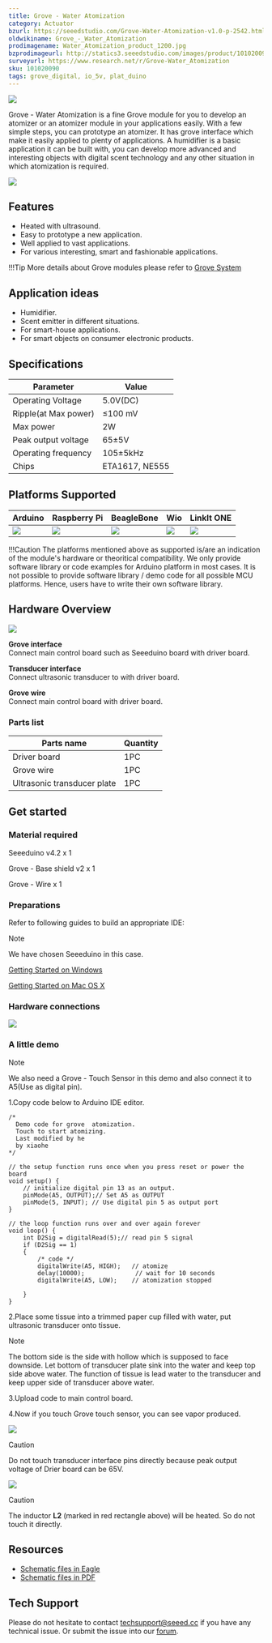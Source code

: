 ```yaml
---
title: Grove - Water Atomization
category: Actuator
bzurl: https://seeedstudio.com/Grove-Water-Atomization-v1.0-p-2542.html
oldwikiname: Grove_-_Water_Atomization
prodimagename: Water_Atomization_product_1200.jpg
bzprodimageurl: http://statics3.seeedstudio.com/images/product/101020090 4.jpg
surveyurl: https://www.research.net/r/Grove-Water_Atomization
sku: 101020090
tags: grove_digital, io_5v, plat_duino
---
```


![](https://raw.githubusercontent.com/SeeedDocument/Grove-Water_Atomization/master/img/Water_Atomization_product_1200.jpg)

Grove - Water Atomization is a fine Grove module for you to develop an atomizer or an atomizer module in your applications easily. With a few simple steps, you can prototype an atomizer. It has grove interface which make it easily applied to plenty of applications. A humidifier is a basic application it can be built with, you can develop more advanced and interesting objects with digital scent technology and any other situation in which atomization is required.

[![](https://raw.githubusercontent.com/SeeedDocument/common/master/Get_One_Now_Banner.png)](http://www.seeedstudio.com/depot/Grove-Water-Atomization-v10-p-2542.html)

Features
--------

-   Heated with ultrasound.
-   Easy to prototype a new application.
-   Well applied to vast applications.
-   For various interesting, smart and fashionable applications.

!!!Tip
    More details about Grove modules please refer to [Grove System](http://wiki.seeedstudio.com/Grove_System/)

Application ideas
-----------------

-   Humidifier.
-   Scent emitter in different situations.
-   For smart-house applications.
-   For smart objects on consumer electronic products.

Specifications
--------------

| Parameter            | Value          |
|----------------------|----------------|
| Operating Voltage    | 5.0V(DC)       |
| Ripple(at Max power) | ≤100 mV        |
| Max power            | 2W             |
| Peak output voltage  | 65±5V          |
| Operating frequency  | 105±5kHz       |
| Chips                | ETA1617, NE555 |

Platforms Supported
-------------------

| Arduino                                                                                             | Raspberry Pi                                                                                             | BeagleBone                                                                                      | Wio                                                                                               | LinkIt ONE                                                                                         |
|-----------------------------------------------------------------------------------------------------|----------------------------------------------------------------------------------------------------------|-------------------------------------------------------------------------------------------------|---------------------------------------------------------------------------------------------------|----------------------------------------------------------------------------------------------------|
| ![](https://raw.githubusercontent.com/SeeedDocument/wiki_english/master/docs/images/arduino_logo.jpg) | ![](https://raw.githubusercontent.com/SeeedDocument/wiki_english/master/docs/images/raspberry_pi_logo_n.jpg) | ![](https://raw.githubusercontent.com/SeeedDocument/wiki_english/master/docs/images/bbg_logo_n.jpg) | ![](https://raw.githubusercontent.com/SeeedDocument/wiki_english/master/docs/images/wio_logo_n.jpg) | ![](https://raw.githubusercontent.com/SeeedDocument/wiki_english/master/docs/images/linkit_logo_n.jpg) |

!!!Caution
    The platforms mentioned above as supported is/are an indication of the module's hardware or theoritical compatibility. We only provide software library or code examples for Arduino platform in most cases. It is not possible to provide software library / demo code for all possible MCU platforms. Hence, users have to write their own software library.


Hardware Overview
-----------------

![](https://raw.githubusercontent.com/SeeedDocument/Grove-Water_Atomization/master/img/Water_Atomization_hardware_overview_1200.jpg)

**Grove interface**   
Connect main control board such as Seeeduino board with driver board.

**Transducer interface**   
Connect ultrasonic transducer to with driver board.

**Grove wire**   
Connect main control board with driver board.

### **Parts list**

| Parts name                  | Quantity |
|-----------------------------|----------|
| Driver board                | 1PC      |
| Grove wire                  | 1PC      |
| Ultrasonic transducer plate | 1PC      |

Get started
-----------

### **Material required**

Seeeduino v4.2 x 1

Grove - Base shield v2 x 1

Grove - Wire x 1

### **Preparations**

Refer to following guides to build an appropriate IDE:

<div class="admonition note">
<p class="admonition-title">Note</p>
We have chosen Seeeduino in this case.
</div>

[Getting Started on Windows](/Seeeduino_v4.2#Getting_Started_on_Windows)

[Getting Started on Mac OS X](/Seeeduino_v4.2#Getting_Started_on_Mac_OS_X)

### **Hardware connections**

![](https://raw.githubusercontent.com/SeeedDocument/Grove-Water_Atomization/master/img/Water_Atomization_hardware_connection.jpg)

### **A little demo**

<div class="admonition note">
<p class="admonition-title">Note</p>
We also need a Grove - Touch Sensor in this demo and also connect it to A5(Use as digital pin).
</div>

1.Copy code below to Arduino IDE editor.

```
/*
  Demo code for grove  atomization.
  Touch to start atomizing.
  Last modified by he
  by xiaohe
*/

// the setup function runs once when you press reset or power the board
void setup() {
    // initialize digital pin 13 as an output.
    pinMode(A5, OUTPUT);// Set A5 as OUTPUT
    pinMode(5, INPUT); // Use digital pin 5 as output port
}

// the loop function runs over and over again forever
void loop() {
    int D2Sig = digitalRead(5);// read pin 5 signal
    if (D2Sig == 1)
    {
        /* code */
        digitalWrite(A5, HIGH);   // atomize
        delay(10000);              // wait for 10 seconds
        digitalWrite(A5, LOW);    // atomization stopped

    }
}
```

2.Place some tissue into a trimmed paper cup filled with water, put ultrasonic transducer onto tissue.

<div class="admonition note">
<p class="admonition-title">Note</p>
The bottom side is the side with hollow which is supposed to face downside. Let bottom of transducer plate sink into the water and keep top side above water. The function of tissue is lead water to the transducer and keep upper side of transducer above water.
</div>

3.Upload code to main control board.

4.Now if you touch Grove touch sensor, you can see vapor produced.

![](https://raw.githubusercontent.com/SeeedDocument/Grove-Water_Atomization/master/img/Water_Atomization_hardware_connection.jpg)

<div class="admonition caution">
<p class="admonition-title">Caution</p>
Do not touch transducer interface pins directly because peak output voltage of Drier board can be 65V.
</div>

![](https://raw.githubusercontent.com/SeeedDocument/Grove-Water_Atomization/master/img/High_voltage_warning_600.jpg)

<div class="admonition caution">
<p class="admonition-title">Caution</p>
The inductor <span style="font-weight:bold">L2</span> (marked in red rectangle above) will be heated. So do not touch it directly.
</div>


Resources
---------

- [Schematic files in Eagle](https://raw.githubusercontent.com/SeeedDocument/Grove-Water_Atomization/master/res/Schematic_file_in_Eagle.zip)
- [Schematic files in PDF](https://raw.githubusercontent.com/SeeedDocument/Grove-Water_Atomization/master/res/Schematic_file_in_PDF.zip)


<!-- This Markdown file was created from http://www.seeedstudio.com/wiki/Grove_-_Water_Atomization -->

## Tech Support
Please do not hesitate to contact [techsupport@seeed.cc](techsupport@seeed.cc) if you have any technical issue. Or submit the issue into our [forum](http://seeedstudio.com/forum/). 